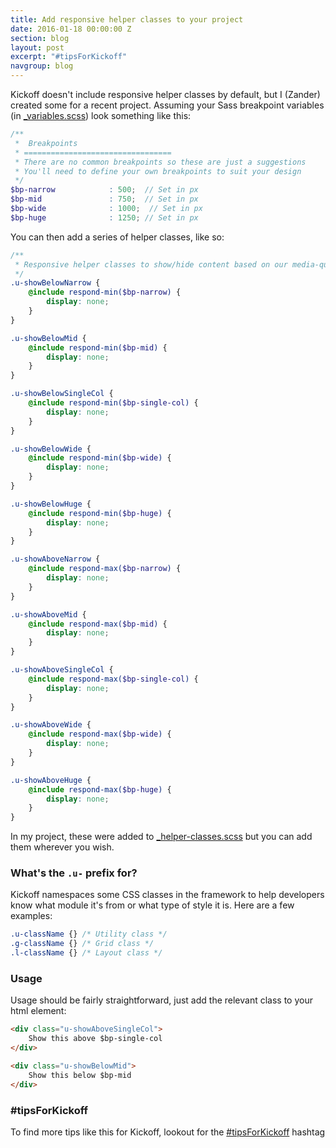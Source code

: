 ```yaml
---
title: Add responsive helper classes to your project
date: 2016-01-18 00:00:00 Z
section: blog
layout: post
excerpt: "#tipsForKickoff"
navgroup: blog
---
```


Kickoff doesn't include responsive helper classes by default, but I (Zander) created some for a recent project. Assuming your Sass breakpoint variables (in [_variables.scss](https://github.com/TryKickoff/kickoff/blob/master/assets/src/scss/_variables.scss#L56-L64)) look something like this:

```scss
/**
 *  Breakpoints
 * =================================
 * There are no common breakpoints so these are just a suggestions
 * You'll need to define your own breakpoints to suit your design
 */
$bp-narrow            : 500;  // Set in px
$bp-mid               : 750;  // Set in px
$bp-wide              : 1000;  // Set in px
$bp-huge              : 1250; // Set in px
```

You can then add a series of helper classes, like so:

```scss
/**
 * Responsive helper classes to show/hide content based on our media-queries
 */
.u-showBelowNarrow {
	@include respond-min($bp-narrow) {
		display: none;
	}
}

.u-showBelowMid {
	@include respond-min($bp-mid) {
		display: none;
	}
}

.u-showBelowSingleCol {
	@include respond-min($bp-single-col) {
		display: none;
	}
}

.u-showBelowWide {
	@include respond-min($bp-wide) {
		display: none;
	}
}

.u-showBelowHuge {
	@include respond-min($bp-huge) {
		display: none;
	}
}

.u-showAboveNarrow {
	@include respond-max($bp-narrow) {
		display: none;
	}
}

.u-showAboveMid {
	@include respond-max($bp-mid) {
		display: none;
	}
}

.u-showAboveSingleCol {
	@include respond-max($bp-single-col) {
		display: none;
	}
}

.u-showAboveWide {
	@include respond-max($bp-wide) {
		display: none;
	}
}

.u-showAboveHuge {
	@include respond-max($bp-huge) {
		display: none;
	}
}
```

In my project, these were added to [_helper-classes.scss](https://github.com/TryKickoff/kickoff/blob/master/assets/src/scss/_helper-classes.scss) but you can add them wherever you wish.

### What's the `.u-` prefix for?
Kickoff namespaces some CSS classes in the framework to help developers know what module it's from or what type of style it is. Here are a few examples:

```css
.u-className {} /* Utility class */
.g-className {} /* Grid class */
.l-className {} /* Layout class */
```

### Usage
Usage should be fairly straightforward, just add the relevant class to your html element:

```html
<div class="u-showAboveSingleCol">
	Show this above $bp-single-col
</div>

<div class="u-showBelowMid">
	Show this below $bp-mid
</div>
```

### #tipsForKickoff
To find more tips like this for Kickoff, lookout for the [#tipsForKickoff](https://twitter.com/hashtag/tipsForKickoff?f=tweets) hashtag
